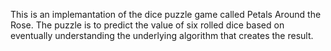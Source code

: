 This is an implemantation of the dice puzzle game called Petals Around the Rose. The puzzle is to predict
the value of six rolled dice based on eventually understanding the underlying algorithm that creates the result.
